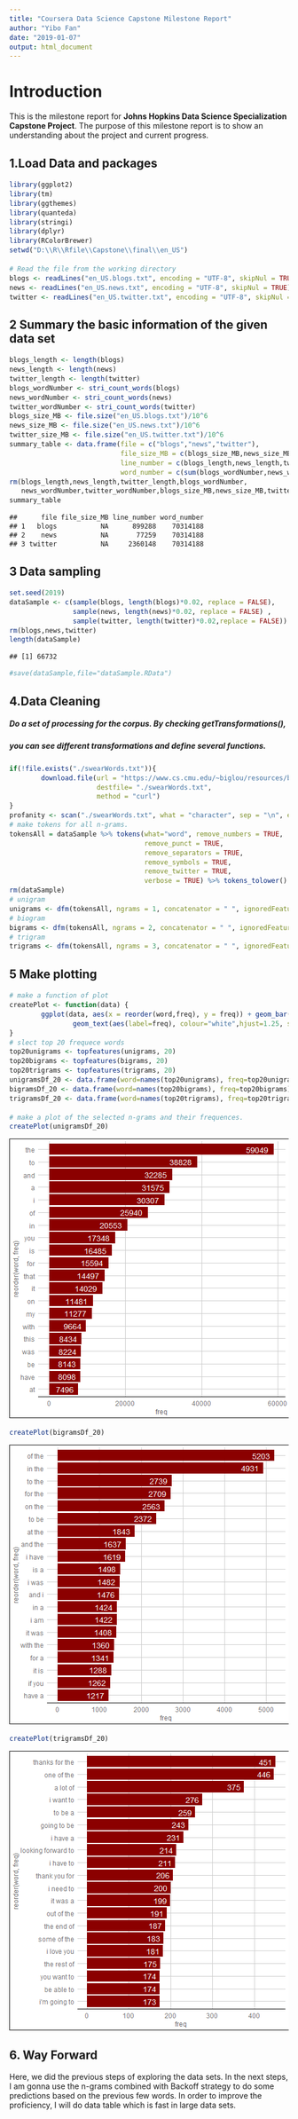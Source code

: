 ```yaml
---
title: "Coursera Data Science Capstone Milestone Report"
author: "Yibo Fan"
date: "2019-01-07"
output: html_document
---
```

# Introduction
This is the milestone report for **Johns Hopkins Data Science Specialization Capstone Project**. The purpose of this milestone report is to show an understanding about the project and current progress. 

## 1.Load Data and packages

```r
library(ggplot2)
library(tm)
library(ggthemes)
library(quanteda)
library(stringi)
library(dplyr)
library(RColorBrewer)
setwd("D:\\R\\Rfile\\Capstone\\final\\en_US")

# Read the file from the working directory
blogs <- readLines("en_US.blogs.txt", encoding = "UTF-8", skipNul = TRUE)
news <- readLines("en_US.news.txt", encoding = "UTF-8", skipNul = TRUE)
twitter <- readLines("en_US.twitter.txt", encoding = "UTF-8", skipNul = TRUE) 
```

## 2 Summary the basic information of the given data set

```r
blogs_length <- length(blogs)
news_length <- length(news)
twitter_length <- length(twitter)
blogs_wordNumber <- stri_count_words(blogs)
news_wordNumber <- stri_count_words(news)
twitter_wordNumber <- stri_count_words(twitter)
blogs_size_MB <- file.size("en_US.blogs.txt")/10^6
news_size_MB <- file.size("en_US.news.txt")/10^6
twitter_size_MB <- file.size("en_US.twitter.txt")/10^6
summary_table <- data.frame(file = c("blogs","news","twitter"),
                            file_size_MB = c(blogs_size_MB,news_size_MB,twitter_size_MB),
                            line_number = c(blogs_length,news_length,twitter_length),
                            word_number = c(sum(blogs_wordNumber,news_wordNumber,twitter_wordNumber)))
rm(blogs_length,news_length,twitter_length,blogs_wordNumber,
   news_wordNumber,twitter_wordNumber,blogs_size_MB,news_size_MB,twitter_size_MB)
summary_table
```

```
##      file file_size_MB line_number word_number
## 1   blogs           NA      899288    70314188
## 2    news           NA       77259    70314188
## 3 twitter           NA     2360148    70314188
```

## 3 Data sampling

```r
set.seed(2019)
dataSample <- c(sample(blogs, length(blogs)*0.02, replace = FALSE),
                sample(news, length(news)*0.02, replace = FALSE) ,
                sample(twitter, length(twitter)*0.02,replace = FALSE))
rm(blogs,news,twitter)
length(dataSample)
```

```
## [1] 66732
```

```r
#save(dataSample,file="dataSample.RData")
```

## 4.Data Cleaning
##### Do a set of processing for the corpus. By checking getTransformations(), 
##### you can see different transformations and define several functions.

```r
if(!file.exists("./swearWords.txt")){
        download.file(url = "https://www.cs.cmu.edu/~biglou/resources/bad-words.txt",
                      destfile= "./swearWords.txt",
                      method = "curl")
}
profanity <- scan("./swearWords.txt", what = "character", sep = "\n", encoding = "UTF-8")
# make tokens for all n-grams.
tokensAll = dataSample %>% tokens(what="word", remove_numbers = TRUE,
                                  remove_punct = TRUE,
                                  remove_separators = TRUE,
                                  remove_symbols = TRUE,
                                  remove_twitter = TRUE,
                                  verbose = TRUE) %>% tokens_tolower() %>% tokens_remove(profanity)
rm(dataSample) 
# unigram
unigrams <- dfm(tokensAll, ngrams = 1, concatenator = " ", ignoredFeatures = profanity)
# biogram
bigrams <- dfm(tokensAll, ngrams = 2, concatenator = " ", ignoredFeatures = profanity)
# trigram
trigrams <- dfm(tokensAll, ngrams = 3, concatenator = " ", ignoredFeatures = profanity)
```
## 5 Make plotting

```r
# make a function of plot
createPlot <- function(data) {
        ggplot(data, aes(x = reorder(word,freq), y = freq)) + geom_bar(stat="identity", fill='darkred') +coord_flip()+theme_gdocs()+
                geom_text(aes(label=freq), colour="white",hjust=1.25, size=5.0)
}
# slect top 20 frequece words
top20unigrams <- topfeatures(unigrams, 20)
top20bigrams <- topfeatures(bigrams, 20)
top20trigrams <- topfeatures(trigrams, 20)
unigramsDf_20 <- data.frame(word=names(top20unigrams), freq=top20unigrams)
bigramsDf_20 <- data.frame(word=names(top20bigrams), freq=top20bigrams)
trigramsDf_20 <- data.frame(word=names(top20trigrams), freq=top20trigrams)

# make a plot of the selected n-grams and their frequences.
createPlot(unigramsDf_20)
```

![plot of chunk unnamed-chunk-5](figure/unnamed-chunk-5-1.png)

```r
createPlot(bigramsDf_20)
```

![plot of chunk unnamed-chunk-5](figure/unnamed-chunk-5-2.png)

```r
createPlot(trigramsDf_20)
```

![plot of chunk unnamed-chunk-5](figure/unnamed-chunk-5-3.png)

## 6. Way Forward
Here, we did the previous steps of exploring the data sets. In the next steps, I am gonna use the n-grams combined with Backoff strategy to do some predictions based on the previous few words. In order to improve the proficiency, I will do data table which is fast in large data sets.
